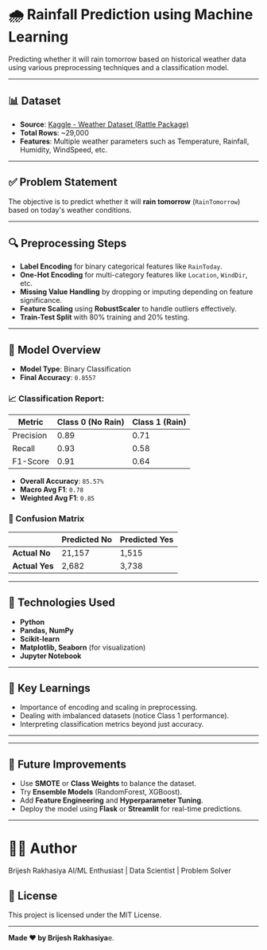 # 🌧️ Rainfall Prediction using Machine Learning

Predicting whether it will rain tomorrow based on historical weather data using various preprocessing techniques and a classification model.

---

## 📊 Dataset

- **Source**: [Kaggle - Weather Dataset (Rattle Package)](https://www.kaggle.com/datasets/jsphyg/weather-dataset-rattle-package)
- **Total Rows**: ~29,000
- **Features**: Multiple weather parameters such as Temperature, Rainfall, Humidity, WindSpeed, etc.

---

## ✅ Problem Statement

The objective is to predict whether it will **rain tomorrow** (`RainTomorrow`) based on today's weather conditions.

---

## 🔍 Preprocessing Steps

- **Label Encoding** for binary categorical features like `RainToday`.
- **One-Hot Encoding** for multi-category features like `Location`, `WindDir`, etc.
- **Missing Value Handling** by dropping or imputing depending on feature significance.
- **Feature Scaling** using **RobustScaler** to handle outliers effectively.
- **Train-Test Split** with 80% training and 20% testing.

---

## 🤖 Model Overview

- **Model Type**: Binary Classification
- **Final Accuracy**: `0.8557`

### 📈 Classification Report:

| Metric | Class 0 (No Rain) | Class 1 (Rain) |
|--------|------------------|----------------|
| Precision | 0.89 | 0.71 |
| Recall    | 0.93 | 0.58 |
| F1-Score  | 0.91 | 0.64 |

- **Overall Accuracy**: `85.57%`
- **Macro Avg F1**: `0.78`
- **Weighted Avg F1**: `0.85`

### 🧮 Confusion Matrix

|               | Predicted No | Predicted Yes |
|---------------|--------------|----------------|
| **Actual No** | 21,157       | 1,515          |
| **Actual Yes**| 2,682        | 3,738          |

---

## 🧠 Technologies Used

- **Python**
- **Pandas, NumPy**
- **Scikit-learn**
- **Matplotlib, Seaborn** (for visualization)
- **Jupyter Notebook**

---

## 📌 Key Learnings

- Importance of encoding and scaling in preprocessing.
- Dealing with imbalanced datasets (notice Class 1 performance).
- Interpreting classification metrics beyond just accuracy.

---


---

## 🚀 Future Improvements

- Use **SMOTE** or **Class Weights** to balance the dataset.
- Try **Ensemble Models** (RandomForest, XGBoost).
- Add **Feature Engineering** and **Hyperparameter Tuning**.
- Deploy the model using **Flask** or **Streamlit** for real-time predictions.

---

# 🙋‍♂️ Author
Brijesh Rakhasiya
AI/ML Enthusiast | Data Scientist | Problem Solver


## 📄 License

This project is licensed under the MIT License.

---
**Made ❤️ by Brijesh Rakhasiya**e.



